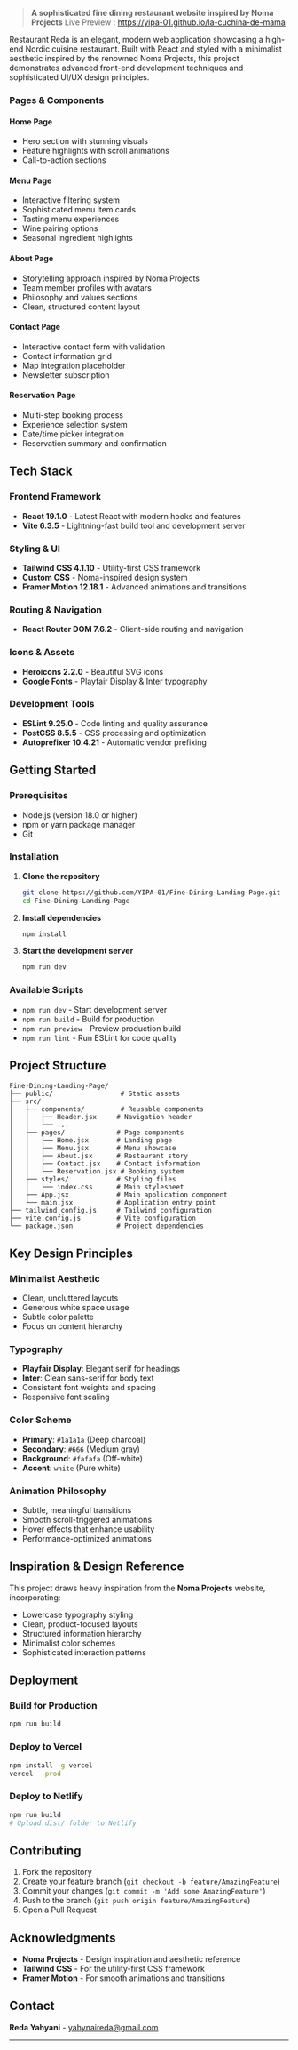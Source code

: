 

> **A sophisticated fine dining restaurant website inspired by Noma Projects**
> Live Preview : https://yipa-01.github.io/la-cuchina-de-mama


Restaurant Reda is an elegant, modern web application showcasing a high-end Nordic cuisine restaurant. Built with React and styled with a minimalist aesthetic inspired by the renowned Noma Projects, this project demonstrates advanced front-end development techniques and sophisticated UI/UX design principles.


### **Pages & Components**

#### **Home Page**
- Hero section with stunning visuals
- Feature highlights with scroll animations
- Call-to-action sections

#### **Menu Page**
- Interactive filtering system
- Sophisticated menu item cards
- Tasting menu experiences
- Wine pairing options
- Seasonal ingredient highlights

#### **About Page**
- Storytelling approach inspired by Noma Projects
- Team member profiles with avatars
- Philosophy and values sections
- Clean, structured content layout

#### **Contact Page**
- Interactive contact form with validation
- Contact information grid
- Map integration placeholder
- Newsletter subscription

#### **Reservation Page**
- Multi-step booking process
- Experience selection system
- Date/time picker integration
- Reservation summary and confirmation

## Tech Stack

### **Frontend Framework**
- **React 19.1.0** - Latest React with modern hooks and features
- **Vite 6.3.5** - Lightning-fast build tool and development server

### **Styling & UI**
- **Tailwind CSS 4.1.10** - Utility-first CSS framework
- **Custom CSS** - Noma-inspired design system
- **Framer Motion 12.18.1** - Advanced animations and transitions

### **Routing & Navigation**
- **React Router DOM 7.6.2** - Client-side routing and navigation

### **Icons & Assets**
- **Heroicons 2.2.0** - Beautiful SVG icons
- **Google Fonts** - Playfair Display & Inter typography

### **Development Tools**
- **ESLint 9.25.0** - Code linting and quality assurance
- **PostCSS 8.5.5** - CSS processing and optimization
- **Autoprefixer 10.4.21** - Automatic vendor prefixing

## Getting Started

### **Prerequisites**
- Node.js (version 18.0 or higher)
- npm or yarn package manager
- Git

### **Installation**

1. **Clone the repository**
   ```bash
   git clone https://github.com/YIPA-01/Fine-Dining-Landing-Page.git
   cd Fine-Dining-Landing-Page
   ```

2. **Install dependencies**
   ```bash
   npm install
   ```

3. **Start the development server**
   ```bash
   npm run dev
   ```

### **Available Scripts**

- `npm run dev` - Start development server
- `npm run build` - Build for production
- `npm run preview` - Preview production build
- `npm run lint` - Run ESLint for code quality

## Project Structure

```
Fine-Dining-Landing-Page/
├── public/                 # Static assets
├── src/
│   ├── components/         # Reusable components
│   │   ├── Header.jsx     # Navigation header
│   │   └── ...
│   ├── pages/             # Page components
│   │   ├── Home.jsx       # Landing page
│   │   ├── Menu.jsx       # Menu showcase
│   │   ├── About.jsx      # Restaurant story
│   │   ├── Contact.jsx    # Contact information
│   │   └── Reservation.jsx # Booking system
│   ├── styles/            # Styling files
│   │   └── index.css      # Main stylesheet
│   ├── App.jsx            # Main application component
│   └── main.jsx           # Application entry point
├── tailwind.config.js     # Tailwind configuration
├── vite.config.js         # Vite configuration
└── package.json           # Project dependencies
```

## Key Design Principles

### **Minimalist Aesthetic**
- Clean, uncluttered layouts
- Generous white space usage
- Subtle color palette
- Focus on content hierarchy

### **Typography**
- **Playfair Display**: Elegant serif for headings
- **Inter**: Clean sans-serif for body text
- Consistent font weights and spacing
- Responsive font scaling

### **Color Scheme**
- **Primary**: `#1a1a1a` (Deep charcoal)
- **Secondary**: `#666` (Medium gray)
- **Background**: `#fafafa` (Off-white)
- **Accent**: `white` (Pure white)

### **Animation Philosophy**
- Subtle, meaningful transitions
- Smooth scroll-triggered animations
- Hover effects that enhance usability
- Performance-optimized animations

## Inspiration & Design Reference

This project draws heavy inspiration from the **Noma Projects** website, incorporating:
- Lowercase typography styling
- Clean, product-focused layouts
- Structured information hierarchy
- Minimalist color schemes
- Sophisticated interaction patterns

## Deployment

### **Build for Production**
```bash
npm run build
```

### **Deploy to Vercel**
```bash
npm install -g vercel
vercel --prod
```

### **Deploy to Netlify**
```bash
npm run build
# Upload dist/ folder to Netlify
```

## Contributing

1. Fork the repository
2. Create your feature branch (`git checkout -b feature/AmazingFeature`)
3. Commit your changes (`git commit -m 'Add some AmazingFeature'`)
4. Push to the branch (`git push origin feature/AmazingFeature`)
5. Open a Pull Request


## Acknowledgments

- **Noma Projects** - Design inspiration and aesthetic reference
- **Tailwind CSS** - For the utility-first CSS framework
- **Framer Motion** - For smooth animations and transitions

## Contact

**Reda Yahyani** - yahynaireda@gmail.com

---


